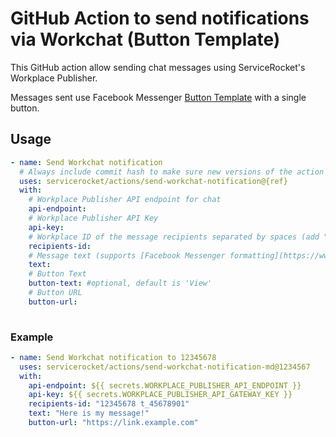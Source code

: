 # GitHub Action to send notifications via Workchat (Button Template)

This GitHub action allow sending chat messages using ServiceRocket's Workplace Publisher. 

Messages sent use Facebook Messenger [Button Template](https://developers.facebook.com/docs/messenger-platform/reference/templates/button) with a single button.

## Usage

```yaml
- name: Send Workchat notification
  # Always include commit hash to make sure new versions of the action does not break your workflow.
  uses: servicerocket/actions/send-workchat-notification@{ref}
  with:
    # Workplace Publisher API endpoint for chat
    api-endpoint: 
    # Workplace Publisher API Key
    api-key: 
    # Workplace ID of the message recipients separated by spaces (add "t_" for chat groups and make sure bot is a member of the group)
    recipients-id: 
    # Message text (supports [Facebook Messenger formatting](https://www.facebook.com/help/147348452522644))
    text: 
    # Button Text
    button-text: #optional, default is 'View'
    # Button URL
    button-url: 
    
```

### Example

```yaml
- name: Send Workchat notification to 12345678
  uses: servicerocket/actions/send-workchat-notification-md@1234567
  with:
    api-endpoint: ${{ secrets.WORKPLACE_PUBLISHER_API_ENDPOINT }}
    api-key: ${{ secrets.WORKPLACE_PUBLISHER_API_GATEWAY_KEY }}
    recipients-id: "12345678 t_45678901"
    text: "Here is my message!"
    button-url: "https://link.example.com"
```
